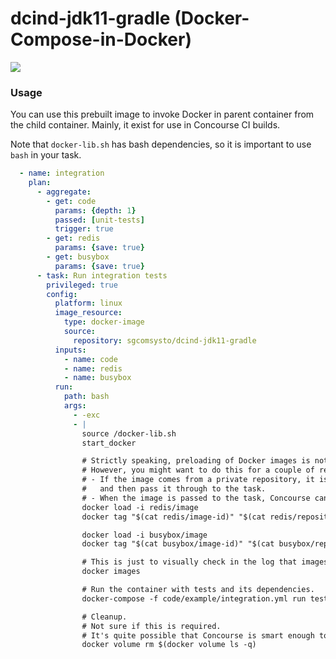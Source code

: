 # dcind-jdk11-gradle (Docker-Compose-in-Docker)

[![](https://images.microbadger.com/badges/image/sgcomsysto/dcind-jdk11-gradle.svg)](https://microbadger.com/images/sgcomsysto/dcind-jdk11-gradle "Get your own image badge on microbadger.com")

### Usage

You can use this prebuilt image to invoke Docker in parent container from the child container. Mainly, it exist for use in Concourse CI builds.

Note that `docker-lib.sh` has bash dependencies, so it is important to use `bash` in your task.

```yaml
  - name: integration
    plan:
      - aggregate:
        - get: code
          params: {depth: 1}
          passed: [unit-tests]
          trigger: true
        - get: redis
          params: {save: true}
        - get: busybox
          params: {save: true}
      - task: Run integration tests
        privileged: true
        config:
          platform: linux
          image_resource:
            type: docker-image
            source:
              repository: sgcomsysto/dcind-jdk11-gradle
          inputs:
            - name: code
            - name: redis
            - name: busybox
          run:
            path: bash
            args:
              - -exc
              - |
                source /docker-lib.sh
                start_docker

                # Strictly speaking, preloading of Docker images is not required.
                # However, you might want to do this for a couple of reasons:
                # - If the image comes from a private repository, it is much easier to let Concourse pull it,
                #   and then pass it through to the task.
                # - When the image is passed to the task, Concourse can often get the image from its cache.
                docker load -i redis/image
                docker tag "$(cat redis/image-id)" "$(cat redis/repository):$(cat redis/tag)"

                docker load -i busybox/image
                docker tag "$(cat busybox/image-id)" "$(cat busybox/repository):$(cat busybox/tag)"

                # This is just to visually check in the log that images have been loaded successfully
                docker images

                # Run the container with tests and its dependencies.
                docker-compose -f code/example/integration.yml run tests

                # Cleanup.
                # Not sure if this is required.
                # It's quite possible that Concourse is smart enough to clean up the Docker mess itself.
                docker volume rm $(docker volume ls -q)

```
